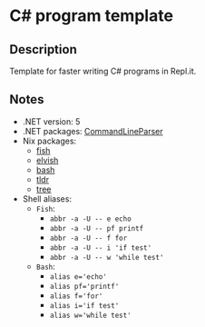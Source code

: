 # C# program template

## Description

Template for faster writing C# programs in Repl.it.

## Notes

- .NET version: 5
- .NET packages: [CommandLineParser](https://www.nuget.org/packages/CommandLineParser/)
- Nix packages:
  - [fish](https://search.nixos.org/packages?channel=21.05&show=fish&from=0&size=50&sort=relevance&type=packages&query=fish)
  - [elvish](https://search.nixos.org/packages?channel=21.05&show=elvish&from=0&size=50&sort=relevance&type=packages&query=elvish)
  - [bash](https://search.nixos.org/packages?channel=21.05&show=bash_5&from=0&size=50&sort=relevance&type=packages&query=bash)
  - [tldr](https://search.nixos.org/packages?channel=21.05&show=tldr&from=0&size=50&sort=relevance&type=packages&query=tldr)
  - [tree](https://search.nixos.org/packages?channel=21.05&show=tree&from=0&size=50&sort=relevance&type=packages&query=tree)
- Shell aliases:
  - `Fish`:
    - `abbr -a -U -- e echo`
    - `abbr -a -U -- pf printf`
    - `abbr -a -U -- f for`
    - `abbr -a -U -- i 'if test'`
    - `abbr -a -U -- w 'while test'`
  - `Bash`:
    - `alias e='echo'`
    - `alias pf='printf'`
    - `alias f='for'`
    - `alias i='if test'`
    - `alias w='while test'`